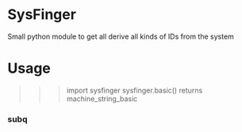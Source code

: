 # SysFinger
Small python module to get all derive all kinds of IDs from the system

# Usage
  >>> import sysfinger
  >>> sysfinger.basic()
  returns machine_string_basic

### subq